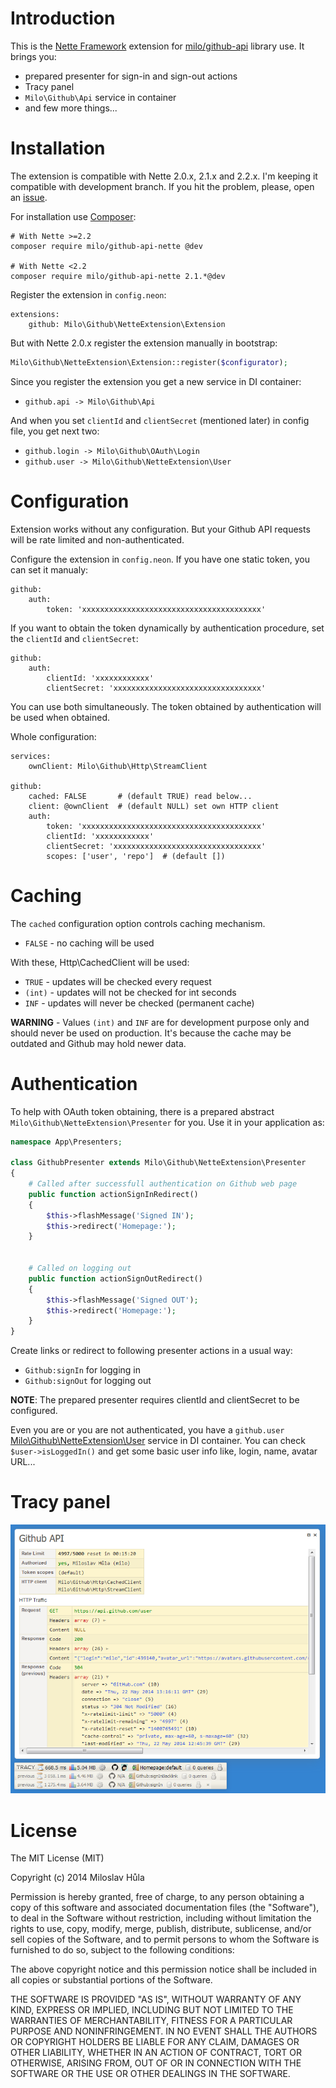 # Introduction
This is the [Nette Framework](http://nette.org) extension for [milo/github-api](https://github.com/milo/github-api) library use. It brings you:

- prepared presenter for sign-in and sign-out actions
- Tracy panel
- `Milo\Github\Api` service in container
- and few more things...


# Installation
The extension is compatible with Nette 2.0.x, 2.1.x and 2.2.x. I'm keeping it compatible with development branch. If you hit the problem, please, open an [issue](https://github.com/milo/github-api-nette/issues).

For installation use [Composer](https://getcomposer.org/):
```
# With Nette >=2.2
composer require milo/github-api-nette @dev

# With Nette <2.2
composer require milo/github-api-nette 2.1.*@dev 
```

Register the extension in `config.neon`:
```
extensions:
	github: Milo\Github\NetteExtension\Extension
```

But with Nette 2.0.x register the extension manually in bootstrap:
```php
Milo\Github\NetteExtension\Extension::register($configurator);
```

Since you register the extension you get a new service in DI container:
- `github.api -> Milo\Github\Api`

And when you set `clientId` and `clientSecret` (mentioned later) in config file, you get next two:
- `github.login -> Milo\Github\OAuth\Login`
- `github.user -> Milo\Github\NetteExtension\User`


# Configuration
Extension works without any configuration. But your Github API requests will be rate limited and non-authenticated.

Configure the extension in `config.neon`. If you have one static token, you can set it manualy:
```
github:
	auth:
		token: 'xxxxxxxxxxxxxxxxxxxxxxxxxxxxxxxxxxxxxxxx'
```

If you want to obtain the token dynamically by authentication procedure, set the `clientId` and `clientSecret`:
```
github:
	auth:
		clientId: 'xxxxxxxxxxxx'
		clientSecret: 'xxxxxxxxxxxxxxxxxxxxxxxxxxxxxxxxx'
```

You can use both simultaneously. The token obtained by authentication will be used when obtained.


Whole configuration:
```
services:
	ownClient: Milo\Github\Http\StreamClient

github:
	cached: FALSE       # (default TRUE) read below...
	client: @ownClient  # (default NULL) set own HTTP client
	auth:
		token: 'xxxxxxxxxxxxxxxxxxxxxxxxxxxxxxxxxxxxxxxx'
		clientId: 'xxxxxxxxxxxx'
		clientSecret: 'xxxxxxxxxxxxxxxxxxxxxxxxxxxxxxxxx'
		scopes: ['user', 'repo']  # (default [])
```


# Caching
The `cached` configuration option controls caching mechanism.
- `FALSE` - no caching will be used

With these, Http\CachedClient will be used:
- `TRUE` - updates will be checked every request
- `(int)` - updates will not be checked for int seconds
- `INF` - updates will never be checked (permanent cache)

**WARNING** - Values `(int)` and `INF` are for development purpose only and should never be used on production. It's because the cache may be outdated and Github may hold newer data.


# Authentication
To help with OAuth token obtaining, there is a prepared abstract `Milo\Github\NetteExtension\Presenter` for you. Use it in your application as:
```php
namespace App\Presenters;

class GithubPresenter extends Milo\Github\NetteExtension\Presenter
{
	# Called after successfull authentication on Github web page
	public function actionSignInRedirect()
	{
		$this->flashMessage('Signed IN');
		$this->redirect('Homepage:');
	}


	# Called on logging out
	public function actionSignOutRedirect()
	{
		$this->flashMessage('Signed OUT');
		$this->redirect('Homepage:');
	}
}
```

Create links or redirect to following presenter actions in a usual way:
- `Github:signIn` for logging in
- `Github:signOut` for logging out

**NOTE**: The prepared presenter requires clientId and clientSecret to be configured.

Even you are or you are not authenticated, you have a `github.user` [Milo\Github\NetteExtension\User](https://github.com/milo/github-api-nette/blob/master/src/NetteExtension/User.php) service in DI container. You can check `$user->isLoggedIn()` and get some basic user info like, login, name, avatar URL...


# Tracy panel
![Tracy panel screenshot](https://github.com/milo/github-api-nette/raw/master/screenshot.png)


# License
The MIT License (MIT)

Copyright (c) 2014 Miloslav Hůla

Permission is hereby granted, free of charge, to any person obtaining a copy of this software and associated documentation files (the "Software"), to deal in the Software without restriction, including without limitation the rights to use, copy, modify, merge, publish, distribute, sublicense, and/or sell copies of the Software, and to permit persons to whom the Software is furnished to do so, subject to the following conditions:

The above copyright notice and this permission notice shall be included in all copies or substantial portions of the Software.

THE SOFTWARE IS PROVIDED "AS IS", WITHOUT WARRANTY OF ANY KIND, EXPRESS OR IMPLIED, INCLUDING BUT NOT LIMITED TO THE WARRANTIES OF MERCHANTABILITY, FITNESS FOR A PARTICULAR PURPOSE AND NONINFRINGEMENT. IN NO EVENT SHALL THE AUTHORS OR COPYRIGHT HOLDERS BE LIABLE FOR ANY CLAIM, DAMAGES OR OTHER LIABILITY, WHETHER IN AN ACTION OF CONTRACT, TORT OR OTHERWISE, ARISING FROM, OUT OF OR IN CONNECTION WITH THE SOFTWARE OR THE USE OR OTHER DEALINGS IN THE SOFTWARE.
